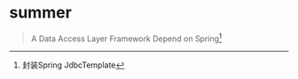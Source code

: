 summer
======

>A Data Access Layer Framework
>Depend on Spring[^spring]

[^spring]: 封装Spring JdbcTemplate
